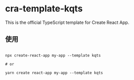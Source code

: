 # cra-template-kqts

This is the official TypeScript template for Create React App.

## 使用

```base

npx create-react-app my-app --template kqts

# or

yarn create react-app my-app --template kqts

```
